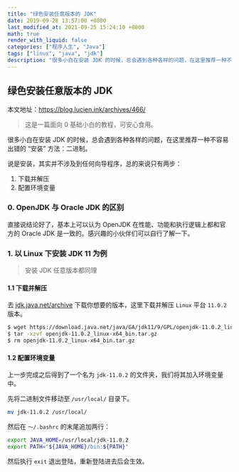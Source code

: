 ```yaml
---
title: "绿色安装任意版本的 JDK"
date: 2019-09-28 13:57:00 +0800
last_modified_at: 2021-09-25 15:24:10 +0800
math: true
render_with_liquid: false
categories: ["程序人生", "Java"]
tags: ["linux", "java", "jdk"]
description: "很多小白在安装 JDK 的时候，总会遇到各种各样的问题，在这里推荐一种不容易出错的 “安装” 方法：二进制。总的来说只有两步：1. 下载并解压 2. 配置环境变量"
---
```


## 绿色安装任意版本的 JDK

本文地址：https://blog.lucien.ink/archives/466/

> 这是一篇面向 0 基础小白的教程，可安心食用。

很多小白在安装 JDK 的时候，总会遇到各种各样的问题，在这里推荐一种不容易出错的 “安装” 方法：二进制。

说是安装，其实并不涉及到任何向导程序，总的来说只有两步：

1. 下载并解压
2. 配置环境变量

### 0. OpenJDK 与 Oracle JDK 的区别

直接说结论好了，基本上可以认为 OpenJDK 在性能、功能和执行逻辑上都和官方的 Oracle JDK 是一致的。感兴趣的小伙伴们可以自行了解一下。

### 1. 以 Linux 下安装 JDK 11 为例

> 安装 JDK 任意版本都同理

#### 1.1 下载并解压

去 [jdk.java.net/archive](https://jdk.java.net/archive/) 下载你想要的版本，这里下载并解压 `Linux` 平台 `11.0.2` 版本。

```bash
$ wget https://download.java.net/java/GA/jdk11/9/GPL/openjdk-11.0.2_linux-x64_bin.tar.gz
$ tar -xzvf openjdk-11.0.2_linux-x64_bin.tar.gz
$ rm openjdk-11.0.2_linux-x64_bin.tar.gz
```

#### 1.2 配置环境变量

上一步完成之后得到了一个名为 `jdk-11.0.2` 的文件夹，我们将其加入环境变量中。

先将二进制文件移动至 `/usr/local/` 目录下。

```bash
mv jdk-11.0.2 /usr/local/
```

然后在 `～/.bashrc` 的末尾追加两行：

```bash
export JAVA_HOME=/usr/local/jdk-11.0.2
export PATH="${JAVA_HOME}/bin:${PATH}"
```

然后执行 `exit` 退出登陆，重新登陆进去后会生效。
